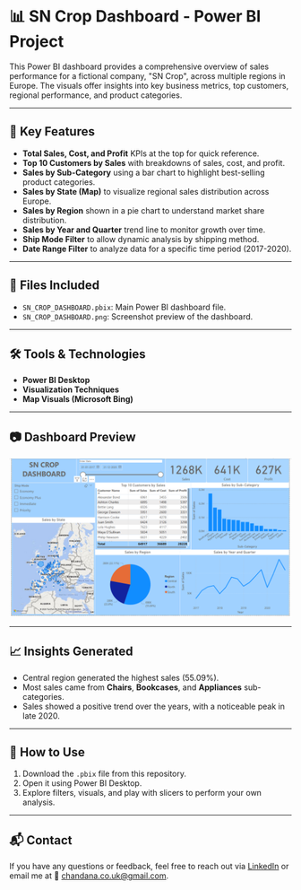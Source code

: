 # 📊 SN Crop Dashboard - Power BI Project

This Power BI dashboard provides a comprehensive overview of sales performance for a fictional company, "SN Crop", across multiple regions in Europe. The visuals offer insights into key business metrics, top customers, regional performance, and product categories.

---

## 📌 Key Features

- **Total Sales, Cost, and Profit** KPIs at the top for quick reference.
- **Top 10 Customers by Sales** with breakdowns of sales, cost, and profit.
- **Sales by Sub-Category** using a bar chart to highlight best-selling product categories.
- **Sales by State (Map)** to visualize regional sales distribution across Europe.
- **Sales by Region** shown in a pie chart to understand market share distribution.
- **Sales by Year and Quarter** trend line to monitor growth over time.
- **Ship Mode Filter** to allow dynamic analysis by shipping method.
- **Date Range Filter** to analyze data for a specific time period (2017-2020).

---

## 📂 Files Included

- `SN_CROP_DASHBOARD.pbix`: Main Power BI dashboard file.
- `SN_CROP_DASHBOARD.png`: Screenshot preview of the dashboard.

---

## 🛠️ Tools & Technologies

- **Power BI Desktop**
- **Visualization Techniques**
- **Map Visuals (Microsoft Bing)**

---

## 📷 Dashboard Preview

![Dashboard Screenshot](SN_CROP_DASHBOARD.png)

---

## 📈 Insights Generated

- Central region generated the highest sales (55.09%).
- Most sales came from **Chairs**, **Bookcases**, and **Appliances** sub-categories.
- Sales showed a positive trend over the years, with a noticeable peak in late 2020.

---

## 🚀 How to Use

1. Download the `.pbix` file from this repository.
2. Open it using Power BI Desktop.
3. Explore filters, visuals, and play with slicers to perform your own analysis.

---

## 📬 Contact

If you have any questions or feedback, feel free to reach out via [LinkedIn](https://www.linkedin.com/in/chandana-avusala-805027202/) or email me at 📧 chandana.co.uk@gmail.com.
